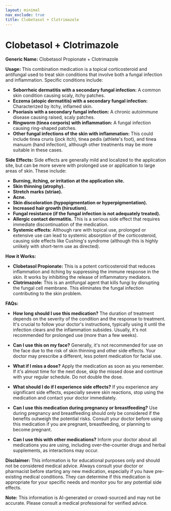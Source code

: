 ```yaml
---
layout: minimal
nav_exclude: true
title: Clobetasol + Clotrimazole
---
```


# Clobetasol + Clotrimazole

**Generic Name:** Clobetasol Propionate + Clotrimazole

**Usage:** This combination medication is a topical corticosteroid and antifungal used to treat skin conditions that involve both a fungal infection and inflammation.  Specific conditions include:

* **Seborrheic dermatitis with a secondary fungal infection:**  A common skin condition causing scaly, itchy patches.
* **Eczema (atopic dermatitis) with a secondary fungal infection:** Characterized by itchy, inflamed skin.
* **Psoriasis with a secondary fungal infection:** A chronic autoimmune disease causing raised, scaly patches.
* **Ringworm (tinea corporis) with inflammation:** A fungal infection causing ring-shaped patches.
* **Other fungal infections of the skin with inflammation:**  This could include tinea cruris (jock itch), tinea pedis (athlete's foot), and tinea manuum (hand infection), although other treatments may be more suitable in these cases.


**Side Effects:**  Side effects are generally mild and localized to the application site, but can be more severe with prolonged use or application to large areas of skin.  These include:

* **Burning, itching, or irritation at the application site.**
* **Skin thinning (atrophy).**
* **Stretch marks (striae).**
* **Acne.**
* **Skin discoloration (hypopigmentation or hyperpigmentation).**
* **Increased hair growth (hirsutism).**
* **Fungal resistance (if the fungal infection is not adequately treated).**
* **Allergic contact dermatitis.**  This is a serious side effect that requires immediate discontinuation of the medication.
* **Systemic effects:** Although rare with topical use, prolonged or extensive use can lead to systemic absorption of the corticosteroid, causing side effects like Cushing's syndrome (although this is highly unlikely with short-term use as directed).


**How it Works:**

* **Clobetasol Propionate:** This is a potent corticosteroid that reduces inflammation and itching by suppressing the immune response in the skin.  It works by inhibiting the release of inflammatory mediators.
* **Clotrimazole:** This is an antifungal agent that kills fungi by disrupting the fungal cell membrane. This eliminates the fungal infection contributing to the skin problem.


**FAQs:**

* **How long should I use this medication?**  The duration of treatment depends on the severity of the condition and the response to treatment.  It's crucial to follow your doctor's instructions, typically using it until the infection clears and the inflammation subsides.  Usually, it's not recommended for prolonged use (more than a few weeks).

* **Can I use this on my face?**  Generally, it's not recommended for use on the face due to the risk of skin thinning and other side effects.  Your doctor may prescribe a different, less potent medication for facial use.

* **What if I miss a dose?**  Apply the medication as soon as you remember. If it's almost time for the next dose, skip the missed dose and continue with your regular schedule. Do not double the dose.

* **What should I do if I experience side effects?** If you experience any significant side effects, especially severe skin reactions, stop using the medication and contact your doctor immediately.

* **Can I use this medication during pregnancy or breastfeeding?**  Use during pregnancy and breastfeeding should only be considered if the benefits outweigh the potential risks.  Consult your doctor before using this medication if you are pregnant, breastfeeding, or planning to become pregnant.

* **Can I use this with other medications?**  Inform your doctor about all medications you are using, including over-the-counter drugs and herbal supplements, as interactions may occur.

**Disclaimer:** This information is for educational purposes only and should not be considered medical advice.  Always consult your doctor or pharmacist before starting any new medication, especially if you have pre-existing medical conditions.  They can determine if this medication is appropriate for your specific needs and monitor you for any potential side effects.


**Note:** This information is AI-generated or crowd-sourced and may not be accurate. Please consult a medical professional for verified advice.